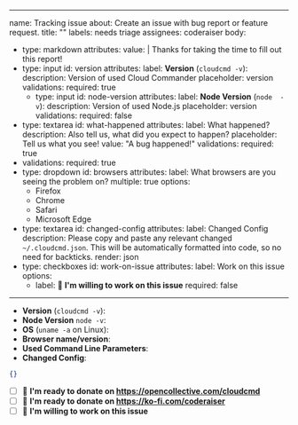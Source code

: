 ---------------------

name: Tracking issue
about: Create an issue with bug report or feature request.
title: ""
labels: needs triage
assignees: coderaiser
body:

- type: markdown
  attributes:
  value: |
  Thanks for taking the time to fill out this report!
- type: input
  id: version
  attributes:
  label: **Version** (`cloudcmd -v`):
  description: Version of used Cloud Commander
  placeholder: version
  validations:
  required: true
  - type: input
    id: node-version
    attributes:
    label: **Node Version** (`node  -v`):
    description: Version of used Node.js
    placeholder: version
    validations:
    required: false
- type: textarea
  id: what-happened
  attributes:
  label: What happened?
  description: Also tell us, what did you expect to happen?
  placeholder: Tell us what you see!
  value: "A bug happened!"
  validations:
  required: true
- validations:
  required: true
- type: dropdown
  id: browsers
  attributes:
  label: What browsers are you seeing the problem on?
  multiple: true
  options:
  - Firefox
  - Chrome
  - Safari
  - Microsoft Edge
- type: textarea
  id: changed-config
  attributes:
  label: Changed Config
  description: Please copy and paste any relevant changed `~/.cloudcmd.json`. This will be automatically formatted into code, so no need for backticks.
  render: json
- type: checkboxes
  id: work-on-issue
  attributes:
  label: Work on this issue
  options:
  - label: 💪 **I'm willing to work on this issue**
    required: false
---------------------
- **Version** (`cloudcmd -v`):
- **Node Version** `node -v`:
- **OS** (`uname -a` on Linux):
- **Browser name/version**:
- **Used Command Line Parameters**:
- **Changed Config**:

```json
{}
```

- [ ] 🎁 **I'm ready to donate on https://opencollective.com/cloudcmd**
- [ ] 🎁 **I'm ready to donate on https://ko-fi.com/coderaiser**
- [ ] 💪 **I'm willing to work on this issue**
